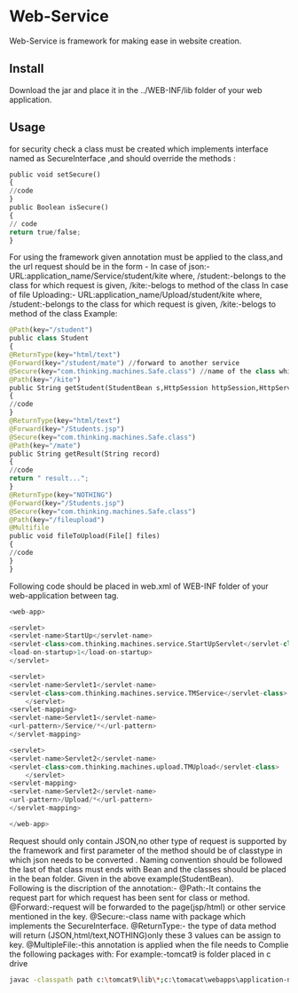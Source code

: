 # Web-Service 
Web-Service is framework for making ease in website creation.
## Install
Download the jar and place it in the ../WEB-INF/lib folder of your web application.
## Usage
for security check a class must be created which implements interface named as SecureInterface ,and should override the methods :
```python
public void setSecure()
{
//code 
}
public Boolean isSecure()
{
// code
return true/false;
}
```
For using the framework given annotation must be applied to the class,and the url request should be in the form -
In case of json:-
URL:application_name/Service/student/kite
where,
 /student:-belongs to the class for which request is given,
 /kite:-belogs to method of the class 
In case of file Uploading:-
URL:application_name/Upload/student/kite
where,
 /student:-belongs to the class for which request is given,
 /kite:-belogs to method of the class 
Example:
```python
@Path(key="/student")
public class Student
{
@ReturnType(key="html/text")
@Forward(key="/student/mate") //forward to another service
@Secure(key="com.thinking.machines.Safe.class") //name of the class which implements SecureInterface
@Path(key="/kite")
public String getStudent(StudentBean s,HttpSession httpSession,HttpServletRequest request )
{
//code
}
@ReturnType(key="html/text")
@Forward(key="/Students.jsp")
@Secure(key="com.thinking.machines.Safe.class")
@Path(key="/mate")
public String getResult(String record)
{
//code
return " result...";
}
@ReturnType(key="NOTHING")
@Forward(key="/Students.jsp")
@Secure(key="com.thinking.machines.Safe.class")
@Path(key="/fileupload")
@Multifile
public void fileToUpload(File[] files)
{
//code
}
}
```
Following code should be placed in web.xml of WEB-INF folder of your web-application
between <web-app> tag.
```python
<web-app>

<servlet>
<servlet-name>StartUp</servlet-name>
<servlet-class>com.thinking.machines.service.StartUpServlet</servlet-class>
<load-on-startup>1</load-on-startup>  
</servlet>

<servlet>
<servlet-name>Servlet1</servlet-name>
<servlet-class>com.thinking.machines.service.TMService</servlet-class>
    </servlet>
<servlet-mapping>
<servlet-name>Servlet1</servlet-name>
<url-pattern>/Service/*</url-pattern>
</servlet-mapping>

<servlet>
<servlet-name>Servlet2</servlet-name>
<servlet-class>com.thinking.machines.upload.TMUpload</servlet-class>
    </servlet>
<servlet-mapping>
<servlet-name>Servlet2</servlet-name>
<url-pattern>/Upload/*</url-pattern>
</servlet-mapping>

</web-app>
```
Request should only contain JSON,no other type of request is supported by the framework and first parameter of the method should be of classtype in which json needs to be converted .
Naming convention should be followed the last of that class must ends with Bean and the classes should be placed in the bean folder. Given in the above example(StudentBean).  
Following is the discription of the annotation:-
@Path:-It contains the request part for which request has been sent for class or method.
@Forward:-request will be forwarded to the page(jsp/html) or other service mentioned in the key. 
@Secure:-class name with package which implements the SecureInterface.
@ReturnType:- the type of data method will return (JSON,html/text,NOTHING)only these 3 values can be assign to key.
@MultipleFile:-this annotation is applied when the file needs to
Complie the following packages with:
For example:-tomcat9 is folder placed in c drive
```bash 
javac -classpath path c:\tomcat9\lib\*;c:\tomacat\webapps\application-name\WEB-INF\lib\*;c:\tomacat\webapps\application-name\WEB-INF\classes; *.java
```
